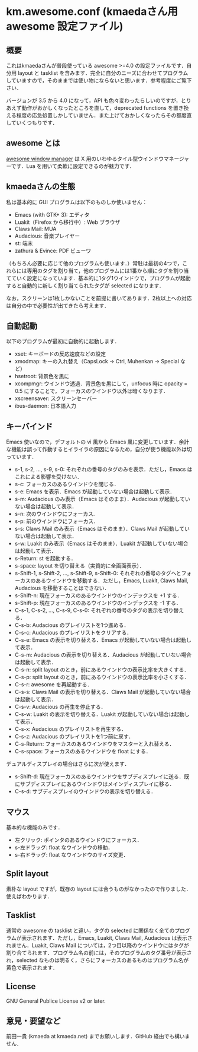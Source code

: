 # km.awesome.conf (kmaedaさん用 awesome 設定ファイル)

## 概要

これはkmaedaさんが普段使っている awesome >=4.0 の設定ファイルです．自分用 layout と tasklist を含みます．完全に自分のニーズに合わせてプログラムしていますので，そのままでは使い物にならないと思います．参考程度にご覧下さい．

バージョンが 3.5 から 4.0 になって，API も色々変わったらしいのですが，とりあえず動作がおかしくなったところを直して，deprecated functions を置き換える程度の応急処置しかしていません．また上げておかしくなったらその都度直していくつもりです．

## awesome とは

[awesome window manager](https://awesomewm.org/) は X 用のいわゆるタイル型ウインドウマネージャーです．Lua を用いて柔軟に設定できるのが魅力です．

## kmaedaさんの生態

私は基本的に GUI プログラムは以下のものしか使いません：

 * Emacs (with GTK+ 3): エディタ
 * Luakit（Firefox から移行中）: Web ブラウザ
 * Claws Mail: MUA
 * Audacious: 音楽プレイヤー
 * st: 端末
 * zathura & Evince: PDF ビューワ

（もちろん必要に応じて他のプログラムも使います．）常駐は最初の4つで，これらには専用のタグを割り当て，他のプログラムには1番から順にタグを割り当てていく設定になっています．基本的に1タグ1ウインドウで，プログラムが起動すると自動的に新しく割り当てられたタグが selected になります．

なお，スクリーンは1枚しかないことを前提に書いてあります．2枚以上への対応は自分の中で必要性が出てきたら考えます．

## 自動起動

以下のプログラムが最初に自動的に起動します．

 * xset: キーボードの反応速度などの設定
 * xmodmap: キーの入れ替え（CapsLock -> Ctrl, Muhenkan -> Special など）
 * hsetroot: 背景色を黒に
 * xcompmgr: ウインドウ透過．背景色を黒にして，unfocus 時に opacity = 0.5 にすることで，フォーカスのウインドウ以外は暗くなります．
 * xscreensaver: スクリーンセーバー
 * ibus-daemon: 日本語入力

## キーバインド

Emacs 使いなので，デフォルトの vi 風から Emacs 風に変更しています．余計な機能は誤って作動するとイライラの原因になるため，自分が使う機能以外は切っています．

 * s-1, s-2, ..., s-9, s-0: それぞれの番号のタグのみを表示．ただし，Emacs はこれによる影響を受けない．
 * s-c: フォーカスのあるウインドウを閉じる．
 * s-e: Emacs を表示．Emacs が起動していない場合は起動して表示．
 * s-m: Audacious のみ表示（Emacs はそのまま）．Audacious が起動していない場合は起動して表示．
 * s-n: 次のウインドウにフォーカス.
 * s-p: 前のウインドウにフォーカス．
 * s-s: Claws Mail のみ表示（Emacs はそのまま）．Claws Mail が起動していない場合は起動して表示．
 * s-w: Luakit のみ表示（Emacs はそのまま）．Luakit が起動していない場合は起動して表示．
 * s-Return: st を起動する．
 * s-space: layout を切り替える（実質的に全画面表示）．
 * s-Shift-1, s-Shift-2, ..., s-Shift-9, s-Shift-0: それぞれの番号のタグへとフォーカスのあるウインドウを移動する．ただし，Emacs, Luakit, Claws Mail, Audacious を移動することはできない．
 * s-Shift-n: 現在フォーカスのあるウインドウのインデックスを +1 する．
 * s-Shift-p: 現在フォーカスのあるウインドウのインデックスを -1 する．
 * C-s-1, C-s-2, ..., C-s-9, C-s-0: それぞれの番号のタグの表示を切り替える．
 * C-s-b: Audacious のプレイリストを1つ進める．
 * C-s-c: Audacious のプレイリストをクリアする．
 * C-s-e: Emacs の表示を切り替える．Emacs が起動していない場合は起動して表示．
 * C-s-m: Audacious の表示を切り替える．Audacious が起動していない場合は起動して表示．
 * C-s-n: split layout のとき，前にあるウインドウの表示比率を大きくする．
 * C-s-p: split layout のとき，前にあるウインドウの表示比率を小さくする．
 * C-s-r: awesome を再起動する．
 * C-s-s: Claws Mail の表示を切り替える．Claws Mail が起動していない場合は起動して表示．
 * C-s-v: Audacious の再生を停止する．
 * C-s-w: Luakit の表示を切り替える．Luakit が起動していない場合は起動して表示．
 * C-s-x: Audacious のプレイリストを再生する．
 * C-s-z: Audacious のプレイリストを1つ前に戻す．
 * C-s-Return: フォーカスのあるウインドウをマスターと入れ替える．
 * C-s-space: フォーカスのあるウインドウを float にする．

デュアルディスプレイの場合はさらに次が使えます．

 * s-Shift-d: 現在フォーカスのあるウインドウをサブディスプレイに送る．既にサブディスプレイにあるウインドウはメインディスプレイに移る．
 * C-s-d: サブディスプレイのウインドウの表示を切り替える．

## マウス

基本的な機能のみです．

 * 左クリック: ポインタのあるウインドウにフォーカス．
 * s-左ドラッグ: float なウインドウの移動．
 * s-右ドラッグ: float なウインドウのサイズ変更．

## Split layout

素朴な layout ですが，既存の layout には合うものがなかったので作りました．使えばわかります．

## Tasklist

通常の awesome の tasklist と違い，タグの selected に関係なく全てのプログラムが表示されます．ただし，Emacs, Luakit, Claws Mail, Audacious は表示されません．Luakit, Claws Mail については，2つ目以降のウインドウにはタグが割り合てられます．プログラム名の前には，そのプログラムのタグ番号が表示され，selected なものは明るく，さらにフォーカスのあるものはプログラム名が黄色で表示されます．

## License

GNU General Publice License v2 or later.

## 意見・要望など

前田一貴 (kmaeda at kmaeda.net) までお願いします．GitHub 経由でも構いません．
